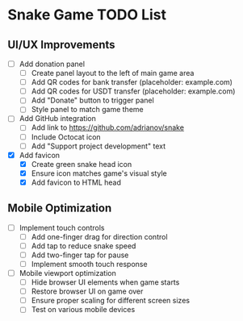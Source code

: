 # Snake Game TODO List

## UI/UX Improvements
- [ ] Add donation panel
  - [ ] Create panel layout to the left of main game area
  - [ ] Add QR codes for bank transfer (placeholder: example.com)
  - [ ] Add QR codes for USDT transfer (placeholder: example.com)
  - [ ] Add "Donate" button to trigger panel
  - [ ] Style panel to match game theme

- [ ] Add GitHub integration
  - [ ] Add link to https://github.com/adrianov/snake
  - [ ] Include Octocat icon
  - [ ] Add "Support project development" text

- [x] Add favicon
  - [x] Create green snake head icon
  - [x] Ensure icon matches game's visual style
  - [x] Add favicon to HTML head

## Mobile Optimization
- [ ] Implement touch controls
  - [ ] Add one-finger drag for direction control
  - [ ] Add tap to reduce snake speed
  - [ ] Add two-finger tap for pause
  - [ ] Implement smooth touch response

- [ ] Mobile viewport optimization
  - [ ] Hide browser UI elements when game starts
  - [ ] Restore browser UI on game over
  - [ ] Ensure proper scaling for different screen sizes
  - [ ] Test on various mobile devices 